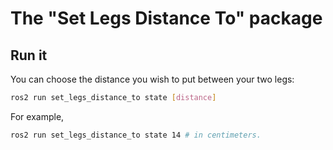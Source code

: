 # The "Set Legs Distance To" package

## Run it

You can choose the distance you wish to put between your two legs:

```bash
ros2 run set_legs_distance_to state [distance]
```

For example,

```bash
ros2 run set_legs_distance_to state 14 # in centimeters.
```
